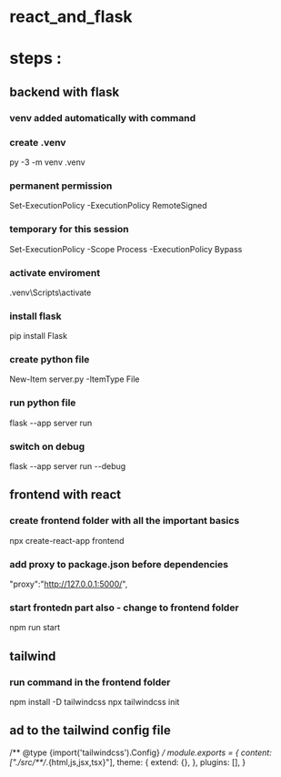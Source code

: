 # react_and_flask

# steps : 

## backend with flask

### venv added automatically with command 

### create .venv
py -3 -m venv .venv
### permanent permission
Set-ExecutionPolicy -ExecutionPolicy RemoteSigned
### temporary for this session
Set-ExecutionPolicy -Scope Process -ExecutionPolicy Bypass
### activate enviroment
.venv\Scripts\activate

### install flask
pip install Flask

### create python file
New-Item server.py -ItemType File

### run python file
flask --app server run

### switch on debug
flask --app server run --debug

## frontend with react

### create frontend folder with all the important basics
npx create-react-app frontend

### add proxy to package.json before dependencies

"proxy":"http://127.0.0.1:5000/",

### start frontedn part also - change to frontend folder

npm run start

## tailwind

### run command in the frontend folder

npm install -D tailwindcss
npx tailwindcss init

## ad to the tailwind config file

/** @type {import('tailwindcss').Config} */
module.exports = {
  content: ["./src/**/*.{html,js,jsx,tsx}"],
  theme: {
    extend: {},
  },
  plugins: [],
}